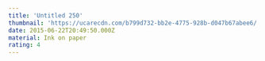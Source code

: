 ```yaml
---
title: 'Untitled 250'
thumbnail: 'https://ucarecdn.com/b799d732-bb2e-4775-928b-d047b67abee6/'
date: 2015-06-22T20:49:50.000Z
material: Ink on paper
rating: 4
---
```

